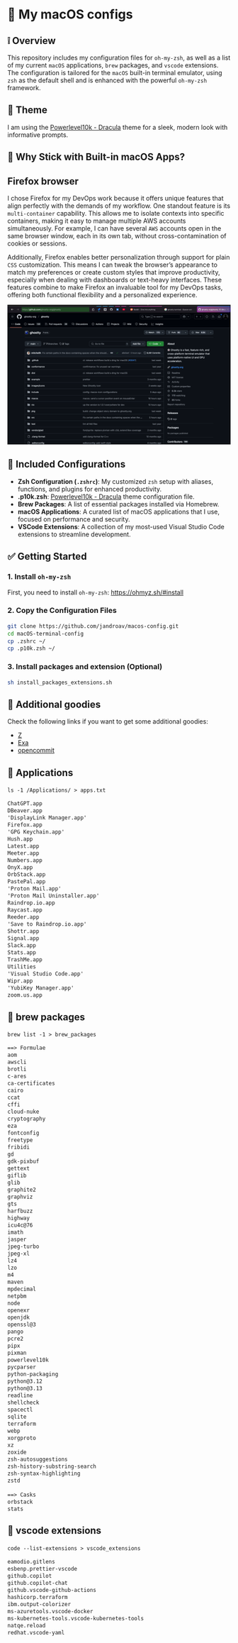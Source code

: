 # :green_apple: My macOS configs

## :grey_exclamation: Overview

This repository includes my configuration files for `oh-my-zsh`, as well as a list of my current `macOS` applications, `brew` packages, and `vscode` extensions. The configuration is tailored for the `macOS` built-in terminal emulator, using `zsh` as the default shell and is enhanced with the powerful `oh-my-zsh` framework.

## :nail_care: Theme

I am using the [Powerlevel10k - Dracula](https://draculatheme.com/powerlevel10k) theme for a sleek, modern look with informative prompts.

## :eyes: Why Stick with Built-in macOS Apps?

## Firefox browser

I chose Firefox for my DevOps work because it offers unique features that align perfectly with the demands of my workflow. One standout feature is its `multi-container` capability. This allows me to isolate contexts into specific containers, making it easy to manage multiple AWS accounts simultaneously. For example, I can have several `AWS` accounts open in the same browser window, each in its own tab, without cross-contamination of cookies or sessions.

Additionally, Firefox enables better personalization through support for plain `CSS` customization. This means I can tweak the browser’s appearance to match my preferences or create custom styles that improve productivity, especially when dealing with dashboards or text-heavy interfaces. These features combine to make Firefox an invaluable tool for my DevOps tasks, offering both functional flexibility and a personalized experience.

![firefox](./doc/img/firefox.png)

## :wrench: Included Configurations

- **Zsh Configuration (`.zshrc`)**: My customized `zsh` setup with aliases, functions, and plugins for enhanced productivity.
- **.p10k.zsh**: [Powerlevel10k - Dracula](https://draculatheme.com/powerlevel10k) theme configuration file.
- **Brew Packages**: A list of essential packages installed via Homebrew.
- **macOS Applications**: A curated list of macOS applications that I use, focused on performance and security.
- **VSCode Extensions**: A collection of my most-used Visual Studio Code extensions to streamline development.

## :white_check_mark: Getting Started

### 1. Install `oh-my-zsh`

First, you need to install `oh-my-zsh`: https://ohmyz.sh/#install

### 2. Copy the Configuration Files

```bash
git clone https://github.com/jandroav/macos-config.git
cd macOS-terminal-config
cp .zshrc ~/
cp .p10k.zsh ~/
```

### 3. Install packages and extension (Optional)

```bash
sh install_packages_extensions.sh
```

## :dango: Additional goodies

Check the following links if you want to get some additional goodies:

* [Z](https://github.com/jethrokuan/z)
* [Exa](https://the.exa.website)
* [opencommit](https://github.com/di-sukharev/opencommit)

## :floppy_disk: Applications

`ls -1 /Applications/ > apps.txt`

```
ChatGPT.app
DBeaver.app
'DisplayLink Manager.app'
Firefox.app
'GPG Keychain.app'
Hush.app
Latest.app
Meeter.app
Numbers.app
OnyX.app
OrbStack.app
PastePal.app
'Proton Mail.app'
'Proton Mail Uninstaller.app'
Raindrop.io.app
Raycast.app
Reeder.app
'Save to Raindrop.io.app'
Shottr.app
Signal.app
Slack.app
Stats.app
TrashMe.app
Utilities
'Visual Studio Code.app'
Wipr.app
'YubiKey Manager.app'
zoom.us.app
```

## :beers: brew packages

`brew list -1 > brew_packages`

```
==> Formulae
aom
awscli
brotli
c-ares
ca-certificates
cairo
ccat
cffi
cloud-nuke
cryptography
eza
fontconfig
freetype
fribidi
gd
gdk-pixbuf
gettext
giflib
glib
graphite2
graphviz
gts
harfbuzz
highway
icu4c@76
imath
jasper
jpeg-turbo
jpeg-xl
lz4
lzo
m4
maven
mpdecimal
netpbm
node
openexr
openjdk
openssl@3
pango
pcre2
pipx
pixman
powerlevel10k
pycparser
python-packaging
python@3.12
python@3.13
readline
shellcheck
spacectl
sqlite
terraform
webp
xorgproto
xz
zoxide
zsh-autosuggestions
zsh-history-substring-search
zsh-syntax-highlighting
zstd

==> Casks
orbstack
stats
```

## :nut_and_bolt: vscode extensions

`code --list-extensions > vscode_extensions`

```
eamodio.gitlens
esbenp.prettier-vscode
github.copilot
github.copilot-chat
github.vscode-github-actions
hashicorp.terraform
ibm.output-colorizer
ms-azuretools.vscode-docker
ms-kubernetes-tools.vscode-kubernetes-tools
natqe.reload
redhat.vscode-yaml
```
